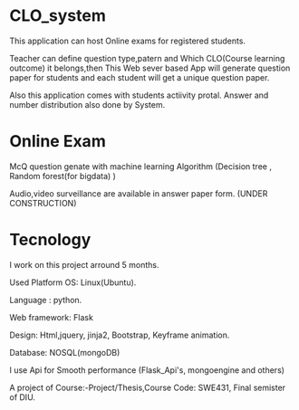 # CLO_system
This application can host Online exams for registered students.


Teacher can define question type,patern and Which CLO(Course learning outcome) it belongs,then This Web sever based App will generate question paper for students and each student will get a unique question paper.


Also this application comes with students actiivity protal.
Answer and number distribution also done by System.


# Online Exam 
McQ question genate with machine learning Algorithm (Decision tree , Random forest(for bigdata) )

Audio,video surveillance are available in answer paper form.  (UNDER CONSTRUCTION) 

# Tecnology
I work on this project arround 5 months.

Used Platform OS: Linux(Ubuntu).

Language : python.

Web framework: Flask

Design: Html,jquery, jinja2, Bootstrap, Keyframe animation.

Database: NOSQL(mongoDB)

I use Api for Smooth performance (Flask_Api's, mongoengine and others)

A project of Course:-Project/Thesis,Course Code: SWE431, Final semister of DIU.
